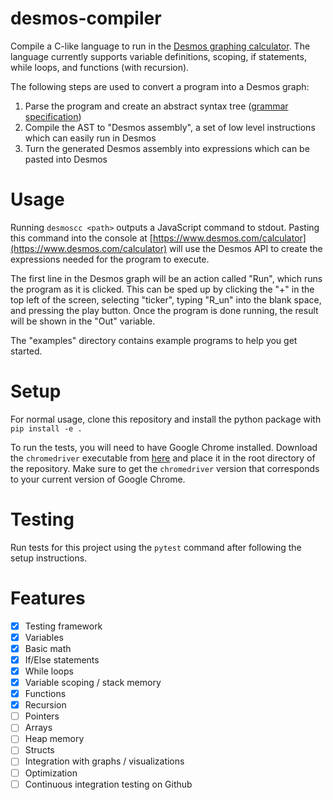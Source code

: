 # desmos-compiler

Compile a C-like language to run in the [Desmos graphing calculator](https://www.desmos.com/calculator). The language currently supports variable definitions, scoping, if statements, while loops, and functions (with recursion).

The following steps are used to convert a program into a Desmos graph:
1. Parse the program and create an abstract syntax tree ([grammar specification](desmos_compiler/grammar.lark))
2. Compile the AST to "Desmos assembly", a set of low level instructions which can easily run in Desmos
3. Turn the generated Desmos assembly into expressions which can be pasted into Desmos

# Usage
Running `desmoscc <path>` outputs a JavaScript command to stdout. Pasting this command into the console at [https://www.desmos.com/calculator](https://www.desmos.com/calculator) will use the Desmos API to create the expressions needed for the program to execute.

The first line in the Desmos graph will be an action called "Run", which runs the program as it is clicked. This can be sped up by clicking the "+" in the top left of the screen, selecting "ticker", typing "R_un" into the blank space, and pressing the play button. Once the program is done running, the result will be shown in the "Out" variable.

The "examples" directory contains example programs to help you get started.

# Setup
For normal usage, clone this repository and install the python package with `pip install -e .`

To run the tests, you will need to have Google Chrome installed. Download the `chromedriver` executable from [here](https://googlechromelabs.github.io/chrome-for-testing/#stable) and place it in the root directory of the repository. Make sure to get the `chromedriver` version that corresponds to your current version of Google Chrome.

# Testing
Run tests for this project using the `pytest` command after following the setup instructions.

# Features

- [x] Testing framework
- [x] Variables
- [x] Basic math
- [x] If/Else statements
- [x] While loops
- [x] Variable scoping / stack memory
- [x] Functions
- [x] Recursion
- [ ] Pointers
- [ ] Arrays
- [ ] Heap memory
- [ ] Structs
- [ ] Integration with graphs / visualizations
- [ ] Optimization
- [ ] Continuous integration testing on Github
